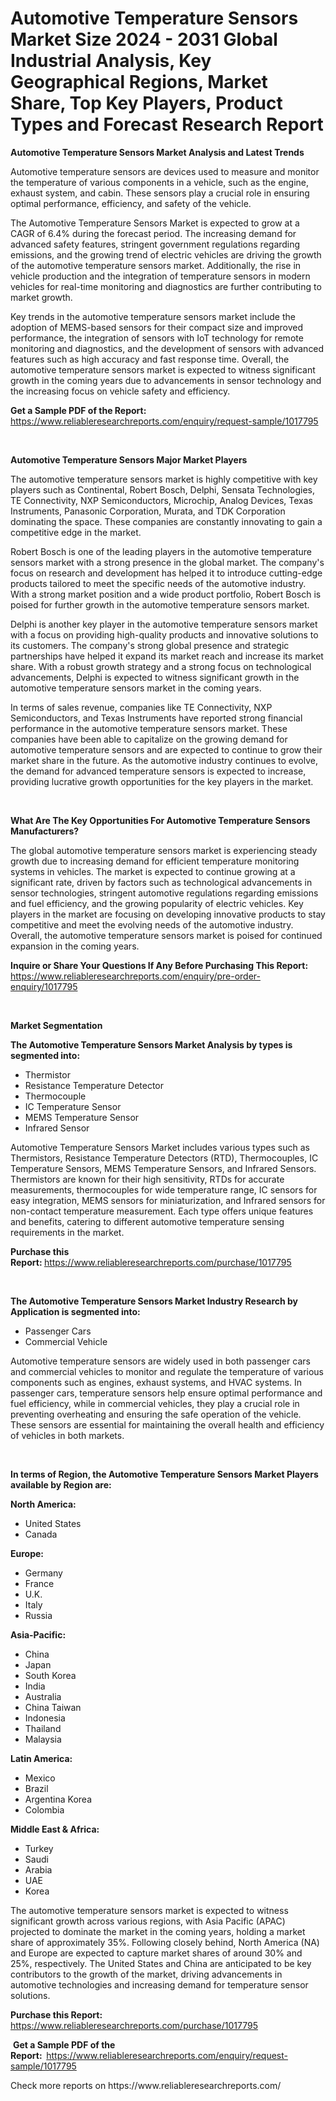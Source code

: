 <p><h1>Automotive Temperature Sensors Market Size 2024 - 2031 Global Industrial Analysis, Key Geographical Regions, Market Share, Top Key Players, Product Types and Forecast Research Report</h1></p><p><strong>Automotive Temperature Sensors Market Analysis and Latest Trends</strong></p>
<p><p>Automotive temperature sensors are devices used to measure and monitor the temperature of various components in a vehicle, such as the engine, exhaust system, and cabin. These sensors play a crucial role in ensuring optimal performance, efficiency, and safety of the vehicle.</p><p>The Automotive Temperature Sensors Market is expected to grow at a CAGR of 6.4% during the forecast period. The increasing demand for advanced safety features, stringent government regulations regarding emissions, and the growing trend of electric vehicles are driving the growth of the automotive temperature sensors market. Additionally, the rise in vehicle production and the integration of temperature sensors in modern vehicles for real-time monitoring and diagnostics are further contributing to market growth.</p><p>Key trends in the automotive temperature sensors market include the adoption of MEMS-based sensors for their compact size and improved performance, the integration of sensors with IoT technology for remote monitoring and diagnostics, and the development of sensors with advanced features such as high accuracy and fast response time. Overall, the automotive temperature sensors market is expected to witness significant growth in the coming years due to advancements in sensor technology and the increasing focus on vehicle safety and efficiency.</p></p>
<p><strong>Get a Sample PDF of the Report:&nbsp;</strong> <a href="https://www.reliableresearchreports.com/enquiry/request-sample/1017795">https://www.reliableresearchreports.com/enquiry/request-sample/1017795</a></p>
<p>&nbsp;</p>
<p><strong>Automotive Temperature Sensors Major Market Players</strong></p>
<p><p>The automotive temperature sensors market is highly competitive with key players such as Continental, Robert Bosch, Delphi, Sensata Technologies, TE Connectivity, NXP Semiconductors, Microchip, Analog Devices, Texas Instruments, Panasonic Corporation, Murata, and TDK Corporation dominating the space. These companies are constantly innovating to gain a competitive edge in the market.</p><p>Robert Bosch is one of the leading players in the automotive temperature sensors market with a strong presence in the global market. The company's focus on research and development has helped it to introduce cutting-edge products tailored to meet the specific needs of the automotive industry. With a strong market position and a wide product portfolio, Robert Bosch is poised for further growth in the automotive temperature sensors market.</p><p>Delphi is another key player in the automotive temperature sensors market with a focus on providing high-quality products and innovative solutions to its customers. The company's strong global presence and strategic partnerships have helped it expand its market reach and increase its market share. With a robust growth strategy and a strong focus on technological advancements, Delphi is expected to witness significant growth in the automotive temperature sensors market in the coming years.</p><p>In terms of sales revenue, companies like TE Connectivity, NXP Semiconductors, and Texas Instruments have reported strong financial performance in the automotive temperature sensors market. These companies have been able to capitalize on the growing demand for automotive temperature sensors and are expected to continue to grow their market share in the future. As the automotive industry continues to evolve, the demand for advanced temperature sensors is expected to increase, providing lucrative growth opportunities for the key players in the market.</p></p>
<p>&nbsp;</p>
<p><strong>What Are The Key Opportunities For Automotive Temperature Sensors Manufacturers?</strong></p>
<p><p>The global automotive temperature sensors market is experiencing steady growth due to increasing demand for efficient temperature monitoring systems in vehicles. The market is expected to continue growing at a significant rate, driven by factors such as technological advancements in sensor technologies, stringent automotive regulations regarding emissions and fuel efficiency, and the growing popularity of electric vehicles. Key players in the market are focusing on developing innovative products to stay competitive and meet the evolving needs of the automotive industry. Overall, the automotive temperature sensors market is poised for continued expansion in the coming years.</p></p>
<p><strong>Inquire or Share Your Questions If Any Before Purchasing This Report:</strong> <a href="https://www.reliableresearchreports.com/enquiry/pre-order-enquiry/1017795">https://www.reliableresearchreports.com/enquiry/pre-order-enquiry/1017795</a></p>
<p>&nbsp;</p>
<p><strong>Market Segmentation</strong></p>
<p><strong>The Automotive Temperature Sensors Market Analysis by types is segmented into:</strong></p>
<p><ul><li>Thermistor</li><li>Resistance Temperature Detector</li><li>Thermocouple</li><li>IC Temperature Sensor</li><li>MEMS Temperature Sensor</li><li>Infrared Sensor</li></ul></p>
<p><p>Automotive Temperature Sensors Market includes various types such as Thermistors, Resistance Temperature Detectors (RTD), Thermocouples, IC Temperature Sensors, MEMS Temperature Sensors, and Infrared Sensors. Thermistors are known for their high sensitivity, RTDs for accurate measurements, thermocouples for wide temperature range, IC sensors for easy integration, MEMS sensors for miniaturization, and Infrared sensors for non-contact temperature measurement. Each type offers unique features and benefits, catering to different automotive temperature sensing requirements in the market.</p></p>
<p><strong>Purchase this Report:&nbsp;</strong><a href="https://www.reliableresearchreports.com/purchase/1017795">https://www.reliableresearchreports.com/purchase/1017795</a></p>
<p>&nbsp;</p>
<p><strong>The Automotive Temperature Sensors Market Industry Research by Application is segmented into:</strong></p>
<p><ul><li>Passenger Cars</li><li>Commercial Vehicle</li></ul></p>
<p><p>Automotive temperature sensors are widely used in both passenger cars and commercial vehicles to monitor and regulate the temperature of various components such as engines, exhaust systems, and HVAC systems. In passenger cars, temperature sensors help ensure optimal performance and fuel efficiency, while in commercial vehicles, they play a crucial role in preventing overheating and ensuring the safe operation of the vehicle. These sensors are essential for maintaining the overall health and efficiency of vehicles in both markets.</p></p>
<p>&nbsp;</p>
<p><strong>In terms of Region, the Automotive Temperature Sensors Market Players available by Region are:</strong></p>
<p>
    <p> <strong> North America: </strong>
        <ul>
            <li>United States</li>
            <li>Canada</li>
        </ul>
        </p> 
    <p> <strong> Europe: </strong>
        <ul>
            <li>Germany</li>
            <li>France</li>
            <li>U.K.</li>
            <li>Italy</li>
            <li>Russia</li>
        </ul>
        </p> 
    <p> <strong> Asia-Pacific: </strong>
        <ul>
            <li>China</li>
            <li>Japan</li>
            <li>South Korea</li>
            <li>India</li>
            <li>Australia</li>
            <li>China Taiwan</li>
            <li>Indonesia</li>
            <li>Thailand</li>
            <li>Malaysia</li>
        </ul>
        </p> 
    <p> <strong> Latin America: </strong>
        <ul>
            <li>Mexico</li>
            <li>Brazil</li>
            <li>Argentina Korea</li>
            <li>Colombia</li>
        </ul>
        </p> 
    <p> <strong> Middle East & Africa: </strong>
        <ul>
            <li>Turkey</li>
            <li>Saudi</li>
            <li>Arabia</li>
            <li>UAE</li>
            <li>Korea</li>
        </ul>
    </p>
    </p>
<p><p>The automotive temperature sensors market is expected to witness significant growth across various regions, with Asia Pacific (APAC) projected to dominate the market in the coming years, holding a market share of approximately 35%. Following closely behind, North America (NA) and Europe are expected to capture market shares of around 30% and 25%, respectively. The United States and China are anticipated to be key contributors to the growth of the market, driving advancements in automotive technologies and increasing demand for temperature sensor solutions.</p></p>
<p><strong>Purchase this Report: </strong><a href="https://www.reliableresearchreports.com/purchase/1017795">https://www.reliableresearchreports.com/purchase/1017795</a></p>
<p>&nbsp;<strong>Get a Sample PDF of the Report:&nbsp;&nbsp;</strong><a href="https://www.reliableresearchreports.com/enquiry/request-sample/1017795">https://www.reliableresearchreports.com/enquiry/request-sample/1017795</a></p>
<p><strong></strong></p>
<p>Check more reports on https://www.reliableresearchreports.com/</p>